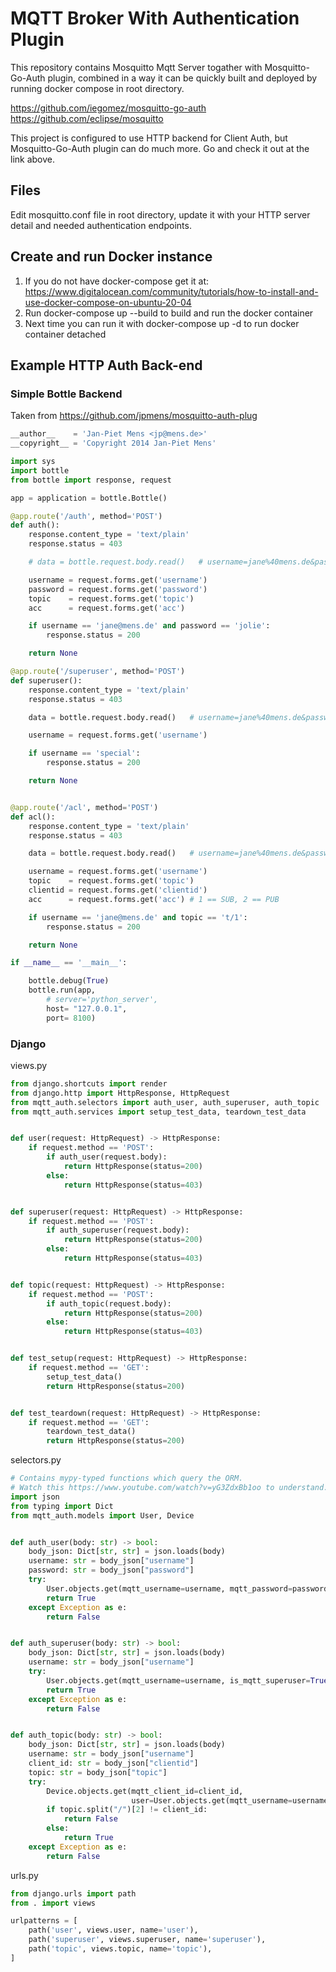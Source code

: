 # MQTT Broker With Authentication Plugin

This repository contains Mosquitto Mqtt Server togather with Mosquitto-Go-Auth plugin, combined in a way it can be quickly built and deployed by running docker compose in root directory.

https://github.com/iegomez/mosquitto-go-auth
https://github.com/eclipse/mosquitto

This project is configured to use HTTP backend for Client Auth, but Mosquitto-Go-Auth plugin can do much more. Go and check it out at the link above.


## Files

Edit mosquitto.conf file in root directory, update it with your HTTP server detail and needed authentication endpoints.

## Create and run Docker instance

 1. If you do not have docker-compose get it at:
    https://www.digitalocean.com/community/tutorials/how-to-install-and-use-docker-compose-on-ubuntu-20-04
 2. Run docker-compose up --build to build and run the docker container
 3. Next time you can run it with docker-compose up -d to run docker container detached

## Example HTTP Auth Back-end
### Simple Bottle Backend
Taken from https://github.com/jpmens/mosquitto-auth-plug
```python
__author__    = 'Jan-Piet Mens <jp@mens.de>'
__copyright__ = 'Copyright 2014 Jan-Piet Mens'

import sys
import bottle
from bottle import response, request

app = application = bottle.Bottle()

@app.route('/auth', method='POST')
def auth():
    response.content_type = 'text/plain'
    response.status = 403

    # data = bottle.request.body.read()   # username=jane%40mens.de&password=jolie&topic=&acc=-1

    username = request.forms.get('username')
    password = request.forms.get('password')
    topic    = request.forms.get('topic')
    acc      = request.forms.get('acc')

    if username == 'jane@mens.de' and password == 'jolie':
        response.status = 200

    return None

@app.route('/superuser', method='POST')
def superuser():
    response.content_type = 'text/plain'
    response.status = 403

    data = bottle.request.body.read()   # username=jane%40mens.de&password=&topic=&acc=-1

    username = request.forms.get('username')

    if username == 'special':
        response.status = 200

    return None


@app.route('/acl', method='POST')
def acl():
    response.content_type = 'text/plain'
    response.status = 403

    data = bottle.request.body.read()   # username=jane%40mens.de&password=&topic=t%2F1&acc=2&clientid=JANESUB

    username = request.forms.get('username')
    topic    = request.forms.get('topic')
    clientid = request.forms.get('clientid')
    acc      = request.forms.get('acc') # 1 == SUB, 2 == PUB

    if username == 'jane@mens.de' and topic == 't/1':
        response.status = 200

    return None

if __name__ == '__main__':

    bottle.debug(True)
    bottle.run(app,
        # server='python_server',
        host= "127.0.0.1",
        port= 8100)
```
### Django
views.py
```python
from django.shortcuts import render
from django.http import HttpResponse, HttpRequest
from mqtt_auth.selectors import auth_user, auth_superuser, auth_topic
from mqtt_auth.services import setup_test_data, teardown_test_data


def user(request: HttpRequest) -> HttpResponse:
    if request.method == 'POST':
        if auth_user(request.body):
            return HttpResponse(status=200)
        else:
            return HttpResponse(status=403)


def superuser(request: HttpRequest) -> HttpResponse:
    if request.method == 'POST':
        if auth_superuser(request.body):
            return HttpResponse(status=200)
        else:
            return HttpResponse(status=403)


def topic(request: HttpRequest) -> HttpResponse:
    if request.method == 'POST':
        if auth_topic(request.body):
            return HttpResponse(status=200)
        else:
            return HttpResponse(status=403)


def test_setup(request: HttpRequest) -> HttpResponse:
    if request.method == 'GET':
        setup_test_data()
        return HttpResponse(status=200)


def test_teardown(request: HttpRequest) -> HttpResponse:
    if request.method == 'GET':
        teardown_test_data()
        return HttpResponse(status=200)
```
selectors.py
```python
# Contains mypy-typed functions which query the ORM.
# Watch this https://www.youtube.com/watch?v=yG3ZdxBb1oo to understand.
import json
from typing import Dict
from mqtt_auth.models import User, Device


def auth_user(body: str) -> bool:
    body_json: Dict[str, str] = json.loads(body)
    username: str = body_json["username"]
    password: str = body_json["password"]
    try:
        User.objects.get(mqtt_username=username, mqtt_password=password)
        return True
    except Exception as e:
        return False


def auth_superuser(body: str) -> bool:
    body_json: Dict[str, str] = json.loads(body)
    username: str = body_json["username"]
    try:
        User.objects.get(mqtt_username=username, is_mqtt_superuser=True)
        return True
    except Exception as e:
        return False


def auth_topic(body: str) -> bool:
    body_json: Dict[str, str] = json.loads(body)
    username: str = body_json["username"]
    client_id: str = body_json["clientid"]
    topic: str = body_json["topic"]
    try:
        Device.objects.get(mqtt_client_id=client_id,
                           user=User.objects.get(mqtt_username=username))
        if topic.split("/")[2] != client_id:
            return False
        else:
            return True
    except Exception as e:
        return False
```
urls.py
```python
from django.urls import path
from . import views

urlpatterns = [
    path('user', views.user, name='user'),
    path('superuser', views.superuser, name='superuser'),
    path('topic', views.topic, name='topic'),
]
```

